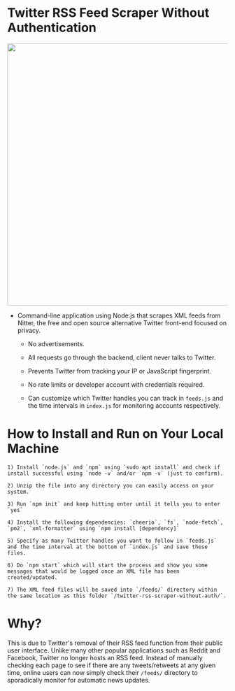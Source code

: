 # Twitter RSS Feed Scraper Without Authentication

<p align="center">
    <img src="https://images.ctfassets.net/lzny33ho1g45/twitter-rss-feed-p-img/97dea4e82514634361d9cc86a2fdfc2b/file.png?w=1520&fm=jpg&q=30&fit=thumb&h=760" width="600">
</p> 

- Command-line application using Node.js that scrapes XML feeds from Nitter, the free and open source alternative Twitter front-end focused on privacy.

    - No advertisements.

    - All requests go through the backend, client never talks to Twitter.

    - Prevents Twitter from tracking your IP or JavaScript fingerprint.

    - No rate limits or developer account with credentials required.

    - Can customize which Twitter handles you can track in `feeds.js` and the time intervals in `index.js` for monitoring accounts respectively.

# How to Install and Run on Your Local Machine

```
1) Install `node.js` and `npm` using `sudo apt install` and check if install successful using `node -v` and/or `npm -v` (just to confirm).

2) Unzip the file into any directory you can easily access on your system.

3) Run `npm init` and keep hitting enter until it tells you to enter `yes` 

4) Install the following dependencies: `cheerio`, `fs`, `node-fetch`, `pm2`, `xml-formatter` using `npm install [dependency]`

5) Specify as many Twitter handles you want to follow in `feeds.js` and the time interval at the bottom of `index.js` and save these files. 

6) Do `npm start` which will start the process and show you some messages that would be logged once an XML file has been created/updated.

7) The XML feed files will be saved into `/feeds/` directory within the same location as this folder `/twitter-rss-scraper-without-auth/`.
```

# Why?

This is due to Twitter's removal of their RSS feed function from their public user interface. Unlike many other popular applications such as Reddit and Facebook, Twitter no longer hosts an RSS feed. Instead of manually checking each page to see if there are any tweets/retweets at any given time, online users can now simply check their `/feeds/` directory to sporadically monitor for automatic news updates.
